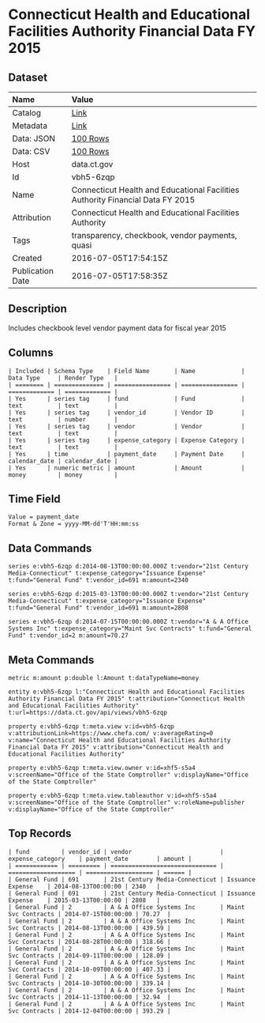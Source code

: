 # Connecticut Health and Educational Facilities Authority Financial Data FY 2015

## Dataset

| Name | Value |
| :--- | :---- |
| Catalog | [Link](https://catalog.data.gov/dataset/connecticut-health-and-educational-facilities-authority-financial-data-fy-2015) |
| Metadata | [Link](https://data.ct.gov/api/views/vbh5-6zqp) |
| Data: JSON | [100 Rows](https://data.ct.gov/api/views/vbh5-6zqp/rows.json?max_rows=100) |
| Data: CSV | [100 Rows](https://data.ct.gov/api/views/vbh5-6zqp/rows.csv?max_rows=100) |
| Host | data.ct.gov |
| Id | vbh5-6zqp |
| Name | Connecticut Health and Educational Facilities Authority Financial Data FY 2015 |
| Attribution | Connecticut Health and Educational Facilities Authority |
| Tags | transparency, checkbook, vendor payments, quasi |
| Created | 2016-07-05T17:54:15Z |
| Publication Date | 2016-07-05T17:58:35Z |

## Description

Includes checkbook level vendor payment data for fiscal year 2015

## Columns

```ls
| Included | Schema Type    | Field Name       | Name             | Data Type     | Render Type   |
| ======== | ============== | ================ | ================ | ============= | ============= |
| Yes      | series tag     | fund             | Fund             | text          | text          |
| Yes      | series tag     | vendor_id        | Vendor ID        | text          | number        |
| Yes      | series tag     | vendor           | Vendor           | text          | text          |
| Yes      | series tag     | expense_category | Expense Category | text          | text          |
| Yes      | time           | payment_date     | Payment Date     | calendar_date | calendar_date |
| Yes      | numeric metric | amount           | Amount           | money         | money         |
```

## Time Field

```ls
Value = payment_date
Format & Zone = yyyy-MM-dd'T'HH:mm:ss
```

## Data Commands

```ls
series e:vbh5-6zqp d:2014-08-13T00:00:00.000Z t:vendor="21st Century Media-Connecticut" t:expense_category="Issuance Expense" t:fund="General Fund" t:vendor_id=691 m:amount=2340

series e:vbh5-6zqp d:2015-03-13T00:00:00.000Z t:vendor="21st Century Media-Connecticut" t:expense_category="Issuance Expense" t:fund="General Fund" t:vendor_id=691 m:amount=2808

series e:vbh5-6zqp d:2014-07-15T00:00:00.000Z t:vendor="A & A Office Systems Inc" t:expense_category="Maint Svc Contracts" t:fund="General Fund" t:vendor_id=2 m:amount=70.27
```

## Meta Commands

```ls
metric m:amount p:double l:Amount t:dataTypeName=money

entity e:vbh5-6zqp l:"Connecticut Health and Educational Facilities Authority Financial Data FY 2015" t:attribution="Connecticut Health and Educational Facilities Authority" t:url=https://data.ct.gov/api/views/vbh5-6zqp

property e:vbh5-6zqp t:meta.view v:id=vbh5-6zqp v:attributionLink=https://www.chefa.com/ v:averageRating=0 v:name="Connecticut Health and Educational Facilities Authority Financial Data FY 2015" v:attribution="Connecticut Health and Educational Facilities Authority"

property e:vbh5-6zqp t:meta.view.owner v:id=xhf5-s5a4 v:screenName="Office of the State Comptroller" v:displayName="Office of the State Comptroller"

property e:vbh5-6zqp t:meta.view.tableauthor v:id=xhf5-s5a4 v:screenName="Office of the State Comptroller" v:roleName=publisher v:displayName="Office of the State Comptroller"
```

## Top Records

```ls
| fund         | vendor_id | vendor                         | expense_category    | payment_date        | amount | 
| ============ | ========= | ============================== | =================== | =================== | ====== | 
| General Fund | 691       | 21st Century Media-Connecticut | Issuance Expense    | 2014-08-13T00:00:00 | 2340   | 
| General Fund | 691       | 21st Century Media-Connecticut | Issuance Expense    | 2015-03-13T00:00:00 | 2808   | 
| General Fund | 2         | A & A Office Systems Inc       | Maint Svc Contracts | 2014-07-15T00:00:00 | 70.27  | 
| General Fund | 2         | A & A Office Systems Inc       | Maint Svc Contracts | 2014-08-13T00:00:00 | 439.59 | 
| General Fund | 2         | A & A Office Systems Inc       | Maint Svc Contracts | 2014-08-28T00:00:00 | 318.66 | 
| General Fund | 2         | A & A Office Systems Inc       | Maint Svc Contracts | 2014-09-11T00:00:00 | 128.09 | 
| General Fund | 2         | A & A Office Systems Inc       | Maint Svc Contracts | 2014-10-09T00:00:00 | 407.33 | 
| General Fund | 2         | A & A Office Systems Inc       | Maint Svc Contracts | 2014-10-30T00:00:00 | 339.14 | 
| General Fund | 2         | A & A Office Systems Inc       | Maint Svc Contracts | 2014-11-13T00:00:00 | 32.94  | 
| General Fund | 2         | A & A Office Systems Inc       | Maint Svc Contracts | 2014-12-04T00:00:00 | 393.29 | 
```